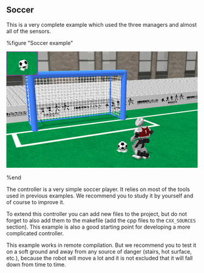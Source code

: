 ## Soccer

This is a very complete example which used the three managers and almost all of
the sensors.

%figure "Soccer example"

![example_soccer.png](images/example_soccer.png)

%end

The controller is a very simple soccer player. It relies on most of the tools
used in previous examples. We recommend you to study it by yourself and of
course to improve it.

To extend this controller you can add new files to the project, but do not
forget to also add them to the makefile (add the cpp files to the `CXX_SOURCES`
section). This example is also a good starting point for developing a more
complicated controller.

This example works in remote compilation. But we recommend you to test it on a
soft ground and away from any source of danger (stairs, hot surface, etc.),
because the robot will move a lot and it is not excluded that it will fall down
from time to time.
